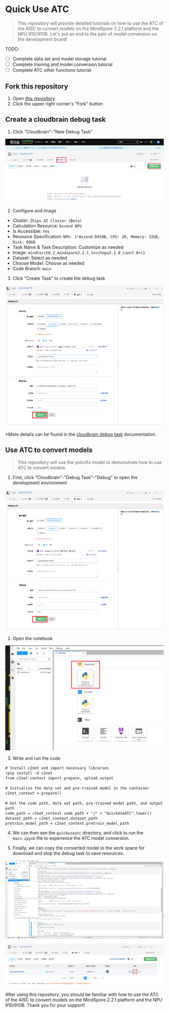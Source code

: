 # Quick Use ATC

> This repository will provide detailed tutorials on how to use the ATC of the AISC to convert models on the MindSpore 2.2.1 platform and the NPU 910/910B. Let's put an end to the pain of model conversion on the development board!

TODO:

- [ ] Complete data set and model storage tutorial
- [ ] Complete training and model conversion tutorial
- [ ] Complete ATC other functions tutorial

## Fork this repository

1. Open [this repository][2]
2. Click the upper right corner's "Fork" button

## Create a cloudbrain debug task

1. Click "Cloudbrain"-"New Debug Task"

![Preparing to create a debug task](./snipaste/pre_create_task.png)

2. Configure and image

  - Cluster: `Zhipu AI Cluster (Beta)`
  - Calculation Resource: `Ascend NPU`
  - Is Accessible: `Yes`
  - Resource Specification: `NPU: 1*Ascend-D910B, CPU: 20, Memory: 32GB, Disk: 60GB`
  - Task Name & Task Description: Customize as needed
  - Image: `mindtorch0.2_mindspore2.2.1_torchnpu2.1.0_cann7.0rc1`
  - Dataset: Select as needed
  - Choose Model: Choose as needed
  - Code Branch: `main`

3. Click "Create Task" to create the debug task

![Creating a debug task](./snipaste/create_task.png)

*More details can be found in the [cloudbrain debug task][3] documentation.

## Use ATC to convert models

> This repository will use the yolov5s model to demonstrate how to use ATC to convert models.

1. First, click "Cloudbrain"-"Debug Task"-"Debug" to open the development environment

![Opening the debug task](./snipaste/create_task.png)

2. Open the notebook

![Opening the notebook](./snipaste/open_notebook.png)

3. Write and run the code

```ipynb
# Install c2net and import necessary libraries
!pip install -U c2net
from c2net.context import prepare, upload_output

# Initialize the data set and pre-trained model in the container
c2net_context = prepare()

# Get the code path, data set path, pre-trained model path, and output path
code_path = c2net_context.code_path + "/" + "QuickUseATC".lower()
dataset_path = c2net_context.dataset_path
pretrain_model_path = c2net_context.pretrain_model_path
```

4. We can then see the `quickuseatc` directory, and click to run the `main.ipynb` file to experience the ATC model conversion.

5. Finally, we can copy the converted model to the work space for download and stop the debug task to save resources.

![Downloading the model](./snipaste/download.png)

![Stopping the debug task](./snipaste/stop_task.png)

After using this repository, you should be familiar with how to use the ATC of the AISC to convert models on the MindSpore 2.2.1 platform and the NPU 910/910B. Thank you for your support!

<!-- resource -->

[1]: <https://openi.pcl.ac.cn/user/sign_up?sharedUser=huqi> "OpenI"
[2]: <https://openi.pcl.ac.cn/huqi/QuickUseATC> "Quick use ATC"
[3]: <https://openi.pcl.ac.cn/docs/index.html#/cloudbrain/debug/debug> "debug task"

